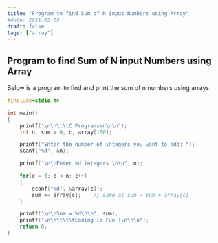 ```yaml
---
title: "Program to find Sum of N input Numbers using Array"
#date: 2021-02-05
draft: false
tags: ["array"]
---
```


## Program to find Sum of N input Numbers using Array

Below is a program to find and print the sum of n numbers using arrays.

```c
#include<stdio.h>

int main()
{
    printf("\n\n\t\tC Programs\n\n\n");
    int n, sum = 0, c, array[100];

    printf("Enter the number of integers you want to add: ");
    scanf("%d", &n);

    printf("\n\nEnter %d integers \n\n", n);

    for(c = 0; c < n; c++)
    {
        scanf("%d", &array[c]);
        sum += array[c];    // same as sum = sum + array[c]
    }

    printf("\n\nSum = %d\n\n", sum);
    printf("\n\n\t\t\tCoding is Fun !\n\n\n");
    return 0;
}
```
